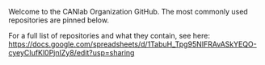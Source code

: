 Welcome to the CANlab Organization GitHub. The most commonly used repositories are pinned below. 

For a full list of repositories and what they contain, see here:
https://docs.google.com/spreadsheets/d/1TabuH_Tpg95NIFRAvASkYEQO-cyeyCIufKl0PjnIZy8/edit?usp=sharing
